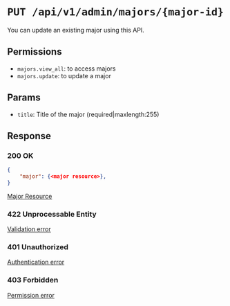 # `PUT /api/v1/admin/majors/{major-id}`
You can update an existing major using this API.


## Permissions

- `majors.view_all`: to access majors
- `majors.update`: to update a major

## Params

- `title`: Title of the major (required|maxlength:255)

## Response

### 200 OK

```json
{
    "major": {<major resource>},
}
```

[Major Resource](major_resource.md)

### 422 Unprocessable Entity
[Validation error](../../_globals/validation-errors.md)

### 401 Unauthorized
[Authentication error](../../_globals/authentication-errors.md)

### 403 Forbidden
[Permission error](../../_globals/permission-errors.md)
